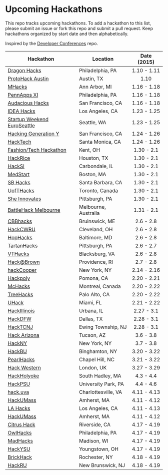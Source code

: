 Upcoming Hackathons
=====================

This repo tracks upcoming hackathons. To add a hackathon to this list, please submit an issue or fork this repo and submit a pull request. Keep hackathons organized by start date and then alphabetically.

Inspired by the [Developer Conferences](https://github.com/MurtzaM/Developer-Conferences) repo.

| Hackathon                                                | Location        | Date (2015)            |
| -------------------------------------------------------------- |-------------  | :---------------------:|
| [Dragon Hacks](http://hack-dragon.com/) | Philadelphia, PA | 1.10 - 1.11 |
| [ProtoHack Austin](http://protohack.org) | Austin, TX | 1.10 |
| [MHacks](http://mhacks.org) | Ann Arbor, MI | 1.16 - 1.18 |
| [PennApps XI](http://2015s.pennapps.com/) | Philadelphia, PA | 1.16 - 1.18 |
| [Audacious Hacks](http://audicious.is/hackdacious) | San Francisco, CA | 1.16 - 1.18 |
| [IDEA Hacks](http://ideahacks.la) | Los Angeles, CA | 1.23 - 1.25 |
| [Startup Weekend EuroSeattle](http://www.eventbrite.com/e/startup-weekend-euroseattle-012315-tickets-14094867127) | Seattle, WA | 1.23 - 1.25 |
| [Hacking Generation Y](http://hackgeny.com) | San Francisco, CA | 1.24 - 1.26 |
| [HackTech](http://hacktech.io) | Santa Monica, CA | 1.24 - 1.26 |
| [Fashion/Tech Hackathon](http://fashiontechhackathon.com) | Kent, OH | 1.30 - 2.1 |
| [HackRice](http://hack.rice.edu) | Houston, TX | 1.30 - 2.1 |
| [HackSI](http://hacksi.me) | Carbondale, IL | 1.30 - 2.1 |
| [MedStart](http://tuftmedstart.com) | Boston, MA | 1.30 - 2.1 |
| [SB Hacks](http://www.ucsbhacks.com/) | Santa Barbara, CA | 1.30 - 2.1 |
| [UofTHacks](https://uofthacks.com/) | Toronto, Canada | 1.30 - 2.1 |
| [She Innovates](http://cs.pitt.edu/events/other/2154/event.php?id=578) | Pittsburgh, PA | 1.30 - 2.1 |
| [BattleHack Melbourne](https:2015.battlehack.org/melbourne) | Melbourne, Australia | 1.31 - 2.1 |
| [CBBhacks](http://cbbhacks.org) | Bruinswick, ME | 2.6 - 2.8 |
| [HackCWRU](http://hackcwru.com) | Cleveland, OH | 2.6 - 2.8 |
| [HopHacks](http://hophacks.com/s15/) | Baltimore, MD | 2.6 - 2.8 |
| [TartanHacks](tartanhacks.com) | Pittsburgh, PA | 2.6 - 2.7 |
| [VTHacks](http://vthacks.com) | Blacksburg, VA | 2.6 - 2.8 |
| [Hack@Brown](http://hackatbrown.org) | Providence, RI | 2.7 - 2.8 |
| [hackCooper](http://hackcooper.com) | New York, NY | 2.14 - 2.16 |
| [Hackpoly](http://hackpoly.com) | Pomona, CA | 2.20 - 2.21 |
| [McHacks](http://mchacks.io/) | Montreal, Canada | 2.20 - 2.22 |
| [TreeHacks](http://treehacks.com/) | Palo Alto, CA | 2.20 - 2.22 |
| [UHack](http://uhack.us) | Miami, FL | 2.21 - 2.22 | 
| [HackIllinois](http://hackillinois.org) | Urbana, IL | 2.27 - 3.1 |
| [HackDFW](http://hackdfw.com/) | Dallas, TX | 2.28 - 3.1 |
| [HackTCNJ](http://hacktcnj.com) | Ewing Township, NJ | 2.28 - 3.1 |
| [Hack Arizona](http://hackarizona.org) | Tucson, AZ | 3.6 - 3.8 |
| [HackNY](http://hackny.org) | New York, NY | 3.7 - 3.8 |
| [HackBU](hackathon.hackbu.org) | Binghamton, NY | 3.20 - 3.22 |
| [PearlHacks](http://pearlhacks.com) | Chapel Hill, NC | 3.21 - 3.22 |
| [Hack Western](http://hackwestern.com) | London, UK | 3.27 - 3.29 |
| [HackHolyoke](http://hackholyoke.org) | South Hadley, MA | 4.3 - 4.4 |
| [HackPSU](http://www.hackpsu.com/) | University Park, PA | 4.4 - 4.6 |
| [hack.uva](http://hackuva.io/) | Charlottesville, VA | 4.11 - 4.13 |
| [HackUMass](http://hackumass.com/) | Amherst, MA | 4.11 - 4.12 |
| [LA Hacks](http://www.lahacks.com/) | Los Angeles, CA | 4.11 - 4.13 |
| [HackUMass](http://hackumass.com) | Amherst, MA | 4.11 - 4.12 |
| [Citrus Hack](http://www.citrushack.com/) | Riverside, CA | 4.17 - 4.19 |
| [OwlHacks](https://owlhacks.com) | Philadelphia, PA | 4.17 - 4.19 |
| [MadHacks](http://madhacks.org) | Madison, WI | 4.17 - 4.19 |
| [HackYSU](http://hackysu.com) | Youngstown, OH | 4.17 - 4.19 |
| [BrickHack](http://brickhack.io) | Rochester, NY | 4.18 - 4.19 |
| [HackRU](http://hackru.org) | New Brunswick, NJ | 4.18 - 4.19 |